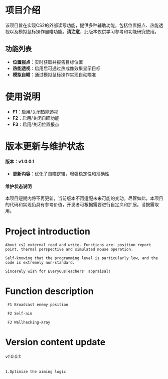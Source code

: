# 项目介绍
该项目旨在实现CS2的外部读写功能，提供多种辅助功能，包括位置报点、热能透视以及模拟鼠标操作自瞄功能。**请注意**，此版本仅供学习参考和功能研究使用。

## 功能列表
- **位置报点**：实时获取并报告目标位置
- **热能透视**：启用后可通过热成像效果显示目标
- **模拟自瞄**：通过模拟鼠标操作实现自动瞄准

# 使用说明

- **F1**：启用/关闭热能透视
- **F2**：启用/关闭自瞄功能
- **F3**：启用/关闭位置报点

# 版本更新与维护状态

#### 版本：v1.0.0.1 
- **更新内容**：优化了自瞄逻辑，增强稳定性和准确性

#### 维护状态说明
本项目短期内将不再更新，当前版本不再适配未来可能的变动。尽管如此，本项目的代码和实现仍具有参考价值，开发者可根据需要进行自定义和扩展。请按需取用。

 
 # Project introduction
    About cs2 external read and write. Functions are: position report point, thermal perspective and simulated mouse operation. 
    
    Self-knowing that the programming level is particularly low, and the code is extremely non-standard. 
    
    Sincerely wish for EveryGusTeachers' appraisal!
 
 
# Function description
 
     F1 Broadcast enemy position

     F2 Self-aim

     F3 Wallhacking-Xray
     
 
# Version content update
###### v1.0.0.1: 
    1.Optimize the aiming logic
 
 

